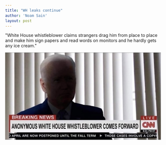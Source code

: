```yaml
---
title: "WH leaks continue"
author: 'Noam Sain'
layout: post
---
```


"White House whistleblower claims strangers drag him from place to place and make him sign papers and read words on monitors and he hardly gets any ice cream."

![WH leaks continue](/assets/2021/2021-10-whistleblower.jpg "WH leaks continue")

